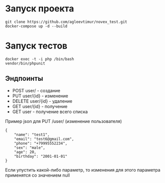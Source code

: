 # Запуск проекта
```
git clone https://github.com/agleevtimur/novex_test.git
docker-compose up -d --build
```
# Запуск тестов
```
docker exec -t -i php /bin/bash
vendor/bin/phpunit
```
## Эндпоинты

+ POST user/ - создание
+ PUT  user/{id} - изменение
+ DELETE user/{id} - удаление
+ GET user/{id} - получение
+ GET user - получение всего списка

Пример json для PUT /user/ (изменение пользователя)
```
{
    "name": "test1",
    "email": "test6@gmail.com",
    "phone": "+79995552234",
    "sex": "male",
    "age": 20,
    "birthday": "2001-01-01"
}
```
Если упустить какой-либо параметр, то изменения для этого параметра применятся со значением null
